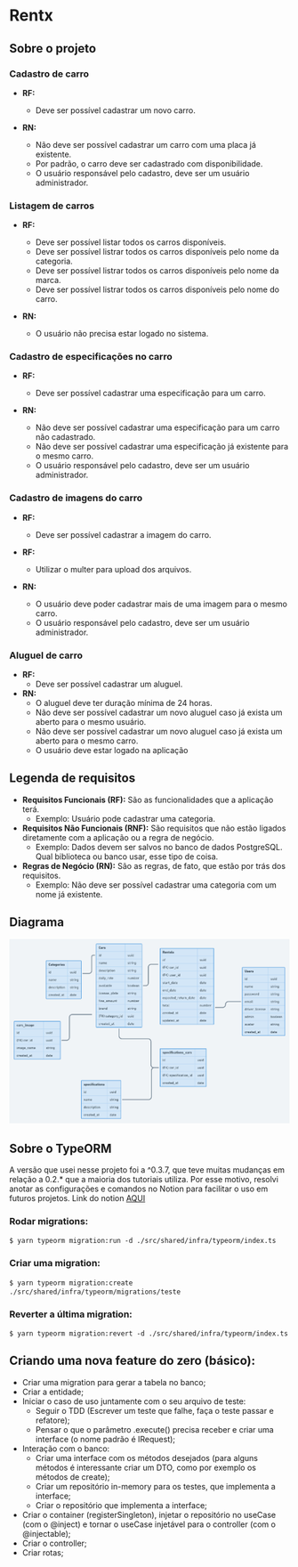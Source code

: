 # Rentx
## Sobre o projeto
### Cadastro de carro
- **RF:**
  - Deve ser possível cadastrar um novo carro.

- **RN:** 
  - Não deve ser possível cadastrar um carro com uma placa já existente.
  - Por padrão, o carro deve ser cadastrado com disponibilidade.
  - O usuário responsável pelo cadastro, deve ser um usuário administrador.

### Listagem de carros
- **RF:**
  - Deve ser possível listar todos os carros disponíveis.
  - Deve ser possível listrar todos os carros disponíveis pelo nome da categoria.
  - Deve ser possível listrar todos os carros disponíveis pelo nome da marca.
  - Deve ser possível listrar todos os carros disponíveis pelo nome do carro.

- **RN:**
  - O usuário não precisa estar logado no sistema.

### Cadastro de especificações no carro
- **RF:**
  - Deve ser possível cadastrar uma especificação para um carro.

- **RN:**
  - Não deve ser possível cadastrar uma especificação para um carro não cadastrado.
  - Não deve ser possível cadastrar uma especificação já existente para o mesmo carro.
  - O usuário responsável pelo cadastro, deve ser um usuário administrador.

### Cadastro de imagens do carro
- **RF:**
  - Deve ser possível cadastrar a imagem do carro.

- **RF:**
  - Utilizar o multer para upload dos arquivos.

- **RN:**
  - O usuário deve poder cadastrar mais de uma imagem para o mesmo carro.
  - O usuário responsável pelo cadastro, deve ser um usuário administrador.

### Aluguel de carro
- **RF:**
  - Deve ser possível cadastrar um aluguel.
- **RN:**
  - O aluguel deve ter duração mínima de 24 horas.
  - Não deve ser possível cadastrar um novo aluguel caso já exista um aberto para o mesmo usuário.
  - Não deve ser possível cadastrar um novo aluguel caso já exista um aberto para o mesmo carro.
  - O usuário deve estar logado na aplicação

## Legenda de requisitos
- **Requisitos Funcionais (RF):** São as funcionalidades que a aplicação terá.
  - Exemplo: Usuário pode cadastrar uma categoria.
- **Requisitos Não Funcionais (RNF):** São requisitos que não estão ligados diretamente com a aplicação ou a regra de negócio.
  - Exemplo: Dados devem ser salvos no banco de dados PostgreSQL. Qual biblioteca ou banco usar, esse tipo de coisa.
- **Regras de Negócio (RN):** São as regras, de fato, que estão por trás dos requisitos.
  - Exemplo: Não deve ser possível cadastrar uma categoria com um nome já existente.
  
## Diagrama
![diagram](diagram.png)

## Sobre o TypeORM
A versão que usei nesse projeto foi a ^0.3.7, que teve muitas mudanças em relação a 0.2.* que a maioria dos tutoriais utiliza. Por esse motivo, resolvi anotar as configurações e comandos no Notion para facilitar o uso em futuros projetos. Link do notion [AQUI](https://ruby-crow-8bf.notion.site/0-3-977b2ae35c464e4e91faf43c8d9b5bdb)

### Rodar migrations:
    $ yarn typeorm migration:run -d ./src/shared/infra/typeorm/index.ts

### Criar uma migration:
    $ yarn typeorm migration:create ./src/shared/infra/typeorm/migrations/teste

### Reverter a última migration:
    $ yarn typeorm migration:revert -d ./src/shared/infra/typeorm/index.ts

## Criando uma nova feature do zero (básico):
- Criar uma migration para gerar a tabela no banco;
- Criar a entidade;
- Iniciar o caso de uso juntamente com o seu arquivo de teste:
  - Seguir o TDD (Escrever um teste que falhe, faça o teste passar e refatore); 
  - Pensar o que o parâmetro .execute() precisa receber e criar uma interface (o nome padrão é IRequest);
- Interação com o banco:
  - Criar uma interface com os métodos desejados (para alguns métodos é interessante criar um DTO, como por exemplo os métodos de create);
  - Criar um repositório in-memory para os testes, que implementa a interface;
  - Criar o repositório que implementa a interface;
- Criar o container (registerSingleton), injetar o repositório no useCase (com o @inject) e tornar o useCase injetável para o controller (com o @injectable);
- Criar o controller;
- Criar rotas;